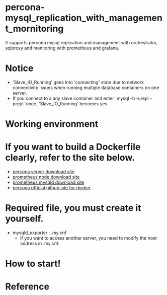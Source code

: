 # percona-mysql_replication_with_management_mornitoring
It supports percona mysql replication and management with orchestrator, sqlproxy and monitoring with prometheus and grafana.

# Notice
- 'Slave_IO_Running' goes into 'connecting' state due to network connectivity issues when running multiple database containers on one server. 
- If you connect to a any slave container and enter 'mysql -h<master server> -urepl -prepl' once, 'Slave_IO_Running' becomes yes.
# Working environment

# If you want to build a Dockerfile clearly, refer to the site below.
- [percona server download site](https://www.percona.com/downloads/Percona-Server-5.7/LATEST/)
- [prometheus node download site](https://prometheus.io/download/#node_exporter)
- [prometheus mysqld download site](https://prometheus.io/download/#mysqld_exporter)
- [percona official github site for docker](https://github.com/percona/percona-docker/tree/master/percona-server-5.7)

# Required file, you must create it yourself.
- mysqld_exporter : .my.cnf 
  - If you want to access another server, you need to modify the host address in .my.cnf.
# How to start!

# Reference